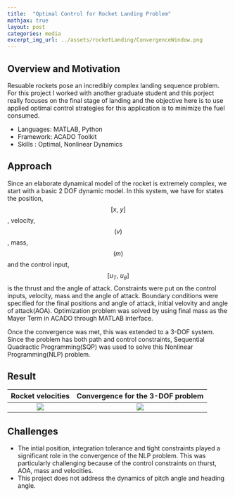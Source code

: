 ```yaml
---
title:  "Optimal Control for Rocket Landing Problem"
mathjax: true
layout: post
categories: media
excerpt_img_url: ../assets/rocketLanding/ConvergenceWindow.png
---
```


## Overview and Motivation

Resuable rockets pose an incredibly complex landing sequence problem. For this project I worked with another graduate student and this porject really focuses on the final stage of landing and the objective here is to use applied optimal control strategies for this application is to minimize the fuel consumed.

- Languages: MATLAB, Python
- Framework: ACADO Toolkit
- Skills   : Optimal, Nonlinear Dynamics

## Approach

Since an elaborate dynamical model of the rocket is extremely complex, we start with a basic 2 DOF dynamic model. In this system, we have for states the position, $$[x,\ y]$$, velocity, $$(v)$$, mass, $$(m)$$ and the control input, $$[u_{T},\ u_{\theta}]$$ is the thrust and the angle of attack.
Constraints were put on the control inputs, velocity, mass and the angle of attack. Boundary conditions were specified for the final positions and angle of attack, initial velovity and angle of attack(AOA). Optimization problem was solved by using final mass as the Mayer Term in ACADO through MATLAB interface.

Once the convergence was met, this was extended to a 3-DOF system. Since the problem has both path and control constraints, Sequential Quadractic Programming(SQP) was used to solve this Nonlinear Programming(NLP) problem. 

## Result

Rocket velocities                          |  Convergence for the 3-DOF problem
:-----------------------------------------:|:-------------------------:
![](/assets/rocketLanding/Velocities.jpg)  |  ![](/assets/rocketLanding/ConvergenceWindow.png)

## Challenges
- The intial position, integration tolerance and tight constraints played a significant role in the convergence of the NLP problem. This was particularly challenging because of the control constraints on thurst, AOA, mass and velocities. 
- This project does not address the dynamics of pitch angle and heading angle.  
